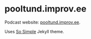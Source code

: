 # pooltund.improv.ee

Podcast website: [pooltund.improv.ee](http://pooltund.improv.ee).

Uses [So Simple](http://mmistakes.github.io/so-simple-theme/) Jekyll theme.
